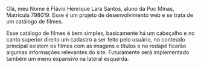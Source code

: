 Olá, meu Nome é Flávio Henrique Lara Santos, aluno da Puc Minas, Matrícula 798019. Esse é um projeto de desenvolvimento web e se trata de um catálogo de filmes.

Esse catálogo de filmes é bem simples, basicamente há um cabeçalho e no canto superior direito um cadastro a ser feito pelo usuário, no conteúdo principal existem os filmes com as imagens e títulos e no rodapé ficarão algumas informações relevantes do site. Futuramente será implementado também um menu expansivo na lateral esquerda.

